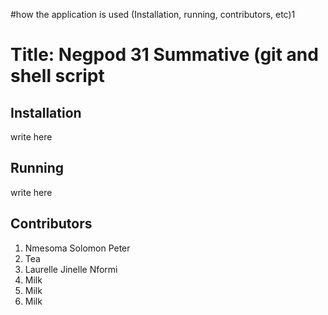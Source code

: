 #how the application is used (Installation, running, contributors, etc)1
<h1> Title: Negpod 31 Summative (git and shell script </h1>

<h2> Installation</h2>
    <p> write here</p>

<h2> Running </h2>
    <p> write here </p>

<h2> Contributors </h2>
    <ol>
        <li>Nmesoma Solomon Peter</li>
        <li>Tea</li>
        <li>Laurelle Jinelle Nformi</li>
        <li>Milk</li>
        <li>Milk</li>
        <li>Milk</li>
    </ol>
